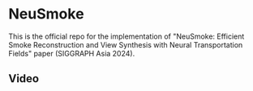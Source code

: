 # NeuSmoke
This is the official repo for the implementation of "NeuSmoke: Efficient Smoke Reconstruction and View Synthesis with Neural Transportation Fields" paper (SIGGRAPH Asia 2024).

## Video 
